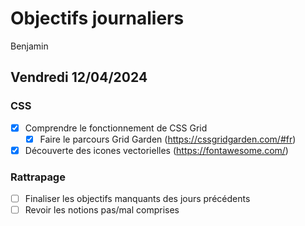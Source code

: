 # Objectifs journaliers

Benjamin

## Vendredi 12/04/2024

### CSS

- [X] Comprendre le fonctionnement de CSS Grid
  - [X] Faire le parcours Grid Garden (https://cssgridgarden.com/#fr)
- [X] Découverte des icones vectorielles (https://fontawesome.com/)

### Rattrapage

- [ ] Finaliser les objectifs manquants des jours précédents
- [ ] Revoir les notions pas/mal comprises
